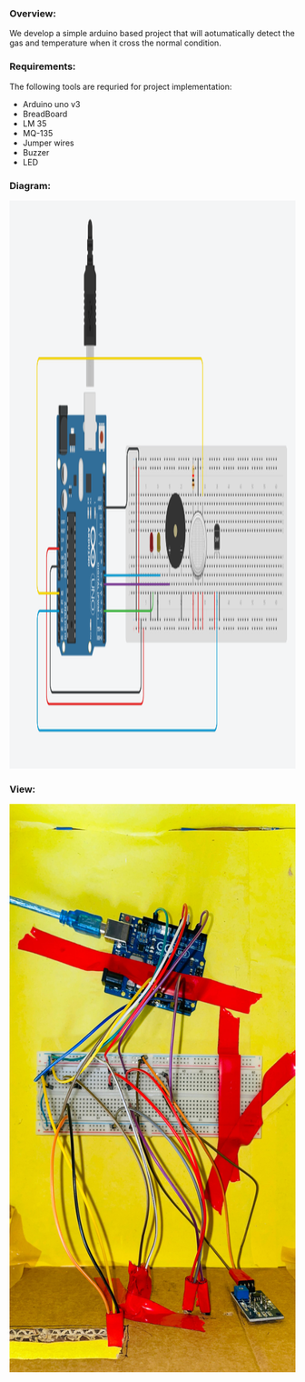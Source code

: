 ### Overview:

We develop a simple arduino based project that will aotumatically detect the gas and temperature when it cross the normal condition.

### Requirements:

The following tools are requried for project implementation:
<ul type='dot'>
    <li> Arduino uno v3</li>
    <li> BreadBoard </li>
    <li> LM 35 </li>
    <li> MQ-135 </li>
    <li> Jumper wires </li>
    <li> Buzzer </li>
    <li> LED </li>
</ul>

### Diagram:

<img src="images/Project_diagram.PNG" height=1000 width=1000>

### View:

<img src="images/inside_project.jpeg" height=1000 width=1000>